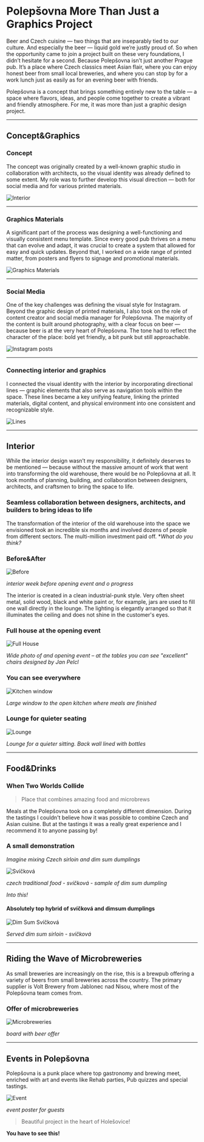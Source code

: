 # **Polepšovna More Than Just a Graphics Project**


Beer and Czech cuisine — two things that are inseparably tied to our culture. And especially the beer — liquid gold we’re justly proud of. So when the opportunity came to join a project built on these very foundations, I didn’t hesitate for a second. Because Polepšovna isn’t just another Prague pub. It’s a place where Czech classics meet Asian flair, where you can enjoy honest beer from small local breweries, and where you can stop by for a work lunch just as easily as for an evening beer with friends.

Polepšovna is a concept that brings something entirely new to the table — a space where flavors, ideas, and people come together to create a vibrant and friendly atmosphere. For me, it was more than just a graphic design project.

---

## Concept&Graphics

### Concept
The concept was originally created by a well-known graphic studio in collaboration with architects, so the visual identity was already defined to some extent. My role was to further develop this visual direction — both for social media and for various printed materials.

![Interior](/02_first_impressions/Images_final/Polepšovna_koncept.png)

---

### Graphics Materials
A significant part of the process was designing a well-functioning and visually consistent menu template. Since every good pub thrives on a menu that can evolve and adapt, it was crucial to create a system that allowed for easy and quick updates. Beyond that, I worked on a wide range of printed matter, from posters and flyers to signage and promotional materials.

![Graphics Materials](/02_first_impressions/Images_final/Polepšovna_graphics.png)

---

### Social Media
One of the key challenges was defining the visual style for Instagram. Beyond the graphic design of printed materials, I also took on the role of content creator and social media manager for Polepšovna. The majority of the content is built around photography, with a clear focus on beer — because beer is at the very heart of Polepšovna. The tone had to reflect the character of the place: bold yet friendly, a bit punk but still approachable.

![Instagram posts](/02_first_impressions/Images_final/Instagram.png)

---

### Connecting interior and graphics
I connected the visual identity with the interior by incorporating directional lines — graphic elements that also serve as navigation tools within the space. These lines became a key unifying feature, linking the printed materials, digital content, and physical environment into one consistent and recognizable style.

![Lines](/02_first_impressions/Images_final/Lines.png)

---

## Interior

While the interior design wasn’t my responsibility, it definitely deserves to be mentioned — because without the massive amount of work that went into transforming the old warehouse, there would be no Polepšovna at all. It took months of planning, building, and collaboration between designers, architects, and craftsmen to bring the space to life.

### Seamless collaboration between designers, architects, and builders to bring ideas to life
The transformation of the interior of the old warehouse into the space we envisioned took an incredible six months and involved dozens of people from different sectors. The multi-million investment paid off.
**What do you think?*
### Before&After

![Before](/02_first_impressions/Images_final/Before&After.png)

*interior week before opening event and o progress*

The interior is created in a clean industrial-punk style. Very often sheet metal, solid wood, black and white paint or, for example, jars are used to fill one wall directly in the lounge. The lighting is elegantly arranged so that it illuminates the ceiling and does not shine in the customer's eyes.

### Full house at the opening event

![Full House](/02_first_impressions/Images_final/full_house.png)

*Wide photo of and opening event – at the tables you can see "excellent" chairs designed by Jan Pelcl*

### You can see everywhere

![Kitchen window](/02_first_impressions/Images_final/Kitchen_window.png)

*Large window to the open kitchen where meals are finished*

### Lounge for quieter seating

![Lounge](/02_first_impressions/Images_final/Lounge.png)

*Lounge for a quieter sitting. Back wall lined with bottles*

---

## Food&Drinks
### When Two Worlds Collide
> Place that combines amazing food and microbrews

Meals at the Polepšovna took on a completely different dimension. During the tastings I couldn't believe how it was possible to combine Czech and Asian cuisine. But at the tastings it was a really great experience and I recommend it to anyone passing by!
### A small demonstration

*Imagine mixing Czech sirloin and dim sum dumplings*

![Svíčková](/02_first_impressions/Images_final/Dim_SUM_a_svickova.png)

*czech traditional food - svíčková* - *sample of dim sum dumpling*

*Into this!*
#### Absolutely top hybrid of svíčková and dimsum dumplings

![Dim Sum Svíčková](/02_first_impressions/Images_final/dimsumsvickova.png)

*Served dim sum sirloin - svíčková*

---

## Riding the Wave of Microbreweries
As small breweries are increasingly on the rise, this is a brewpub offering a variety of beers from small breweries across the country. The primary supplier is Volt Brewery from Jablonec nad Nisou, where most of the Polepšovna team comes from.

### Offer of microbreweries

![Microbreweries](/02_first_impressions/Images_final/Microbreweries.png)

*board with beer offer*

---

## Events in Polepšovna
Polepšovna is a punk place where top gastronomy and brewing meet, enriched with art and events like Rehab parties, Pub quizzes and special tastings.

![Event](/02_first_impressions/Images_final/event.png)

*event poster for guests*

> Beautiful project in the heart of Holešovice!

**You have to see this!**
